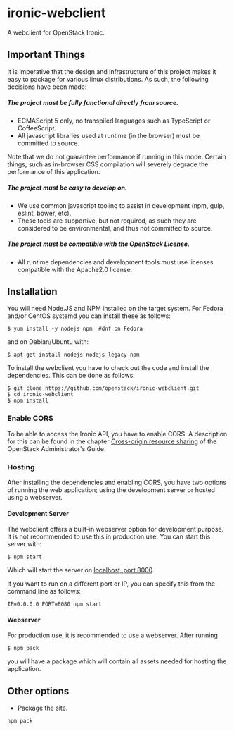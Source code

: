 # ironic-webclient

A webclient for OpenStack Ironic.


## Important Things

It is imperative that the design and infrastructure of this project makes it
easy to package for various linux distributions. As such, the following
decisions have been made:


##### The project must be fully functional directly from source.

  * ECMAScript 5 only, no transpiled languages such as TypeScript or
    CoffeeScript.
  * All javascript libraries used at runtime (in the browser) must be committed
    to source.

Note that we do not guarantee performance if running in this mode. Certain
things, such as in-browser CSS compilation will severely degrade the
performance of this application.


##### The project must be easy to develop on.

  * We use common javascript tooling to assist in development (npm, gulp,
    eslint, bower, etc).
  * These tools are supportive, but not required, as such they are considered to
    be environmental, and thus not committed to source.


##### The project must be compatible with the OpenStack License.

  * All runtime dependencies and development tools must use licenses compatible
    with the Apache2.0 license.


## Installation

You will need Node.JS and NPM installed on the target system. For Fedora and/or
CentOS systemd you can install these as follows:

```
$ yum install -y nodejs npm  #dnf on Fedora
```

and on Debian/Ubuntu with:

```
$ apt-get install nodejs nodejs-legacy npm
```

To install the webclient you have to check out the code and install the
dependencies. This can be done as follows:

```
$ git clone https://github.com/openstack/ironic-webclient.git
$ cd ironic-webclient
$ npm install
```


### Enable CORS

To be able to access the Ironic API, you have to enable CORS. A description for
this can be found in the chapter [Cross-origin resource sharing](http://docs.openstack.org/admin-guide/cross_project_cors.html)
of the OpenStack Administrator's Guide.


### Hosting

After installing the dependencies and enabling CORS, you have two options of
running the web application; using the development server or hosted using
a webserver.


#### Development Server

The webclient offers a built-in webserver option for development purpose. It is
not recommended to use this in production use. You can start this server with:

```
$ npm start
```

Which will start the server on [localhost, port 8000](http://localhost:8000).

If you want to run on a different port or IP, you can specify this from the
command line as follows:

```
IP=0.0.0.0 PORT=8080 npm start
```


#### Webserver

For production use, it is recommended to use a webserver. After running

```
$ npm pack
```

you will have a package which will contain all assets needed for hosting the
application.


## Other options

  * Package the site.

```
npm pack
```
